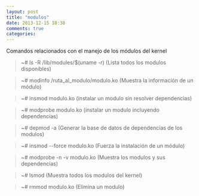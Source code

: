 ```yaml
---
layout: post
title: "modulos"
date: 2013-12-15 18:38
comments: true
categories: 
---
```

Comandos relacionados con el manejo de los módulos del kernel

>~# ls -R /lib/modules/$(uname -r) (Lista todos los modulos disponibles)

>~# modinfo /ruta_al_modulo/modulo.ko  (Muestra la información de un módulo)

>~# insmod modulo.ko  (instalar un modulo sin resolver dependencias)

>~# modprobe modulo.ko  (instalar un modulo incluyendo dependencias)

>~# depmod -a  (Generar la base de datos de dependencias de los modulos)

>~# insmod --force modulo.ko (Fuerza la instalación de un módulo)

>~# modprobe -n -v modulo.ko (Muestra los modulos y sus dependencias)

>~# lsmod  (Muestra todos los modulos del kernel)

>~# rmmod modulo.ko  (Elimina un modulo)

